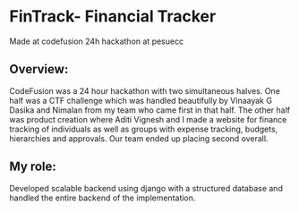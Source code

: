 # FinTrack- Financial Tracker
Made at codefusion 24h hackathon at pesuecc

## Overview:

CodeFusion was a 24 hour hackathon with two simultaneous halves. One half was a CTF challenge which was handled beautifully by Vinaayak G Dasika and Nimalan from my team who came first in that half.
The other half was product creation where Aditi Vignesh and I made a website for finance tracking of individuals as well as groups with expense tracking, budgets, hierarchies and approvals. 
Our team ended up placing second overall.

## My role:

Developed scalable backend using django with a structured database and handled the entire backend of the implementation.


 